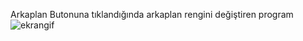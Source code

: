 Arkaplan Butonuna tıklandığında arkaplan rengini değiştiren program
![ekrangif](https://user-images.githubusercontent.com/88210437/145468587-539144af-8fe0-44ac-8d5c-b4dc821549db.gif)
